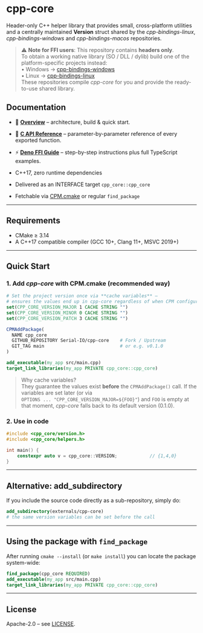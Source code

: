 # cpp-core

Header-only C++ helper library that provides small, cross-platform utilities and a centrally maintained **Version** struct shared by the *cpp-bindings-linux*, *cpp-bindings-windows* and *cpp-bindings-macos* repositories.

> ⚠️ **Note for FFI users**: This repository contains **headers only**.  
> To obtain a working native library (SO / DLL / dylib) build one of the platform-specific projects instead:  
> • Windows → [cpp-bindings-windows](https://github.com/Serial-IO/cpp-bindings-windows)  
> • Linux   → [cpp-bindings-linux](https://github.com/Serial-IO/cpp-bindings-linux)  
> These repositories compile *cpp-core* for you and provide the ready-to-use shared library.

## Documentation

* 📄 **[Overview](docs/overview.md)** – architecture, build & quick start.
* 📜 **[C API Reference](docs/api_reference.md)** – parameter-by-parameter reference of every exported function.
* ⚡ **[Deno FFI Guide](docs/deno_ffi.md)** – step-by-step instructions plus full TypeScript examples.

* C++17, zero runtime dependencies
* Delivered as an INTERFACE target `cpp_core::cpp_core`
* Fetchable via [CPM.cmake](https://github.com/cpm-cmake/CPM.cmake) or regular `find_package`

---

## Requirements

* CMake ≥ 3.14
* A C++17 compatible compiler (GCC 10+, Clang 11+, MSVC 2019+)

---

## Quick Start

### 1. Add *cpp-core* with CPM.cmake (recommended way)

```cmake
# Set the project version once via **cache variables** –
# ensures the values end up in cpp-core regardless of when CPM configures.
set(CPP_CORE_VERSION_MAJOR 1 CACHE STRING "")
set(CPP_CORE_VERSION_MINOR 0 CACHE STRING "")
set(CPP_CORE_VERSION_PATCH 3 CACHE STRING "")

CPMAddPackage(
  NAME cpp_core
  GITHUB_REPOSITORY Serial-IO/cpp-core    # Fork / Upstream
  GIT_TAG main                            # or e.g. v0.1.0
)

add_executable(my_app src/main.cpp)
target_link_libraries(my_app PRIVATE cpp_core::cpp_core)
```

> Why cache variables?  
> They guarantee the values exist **before** the `CPMAddPackage()` call. If the variables are set later (or via  
> `OPTIONS ... "CPP_CORE_VERSION_MAJOR=${FOO}"`) and `FOO` is empty at that moment, *cpp-core* falls back to its default version (0.1.0).

### 2. Use in code

```cpp
#include <cpp_core/version.h>
#include <cpp_core/helpers.h>

int main() {
    constexpr auto v = cpp_core::VERSION;            // {1,4,0}
}
```

---

## Alternative: add_subdirectory

If you include the source code directly as a sub-repository, simply do:

```cmake
add_subdirectory(externals/cpp-core)
# the same version variables can be set before the call
```

---

## Using the package with `find_package`

After running `cmake --install` (or `make install`) you can locate the package system-wide:

```cmake
find_package(cpp_core REQUIRED)
add_executable(my_app src/main.cpp)
target_link_libraries(my_app PRIVATE cpp_core::cpp_core)
```

---

## License
Apache-2.0 – see [LICENSE](LICENSE).
